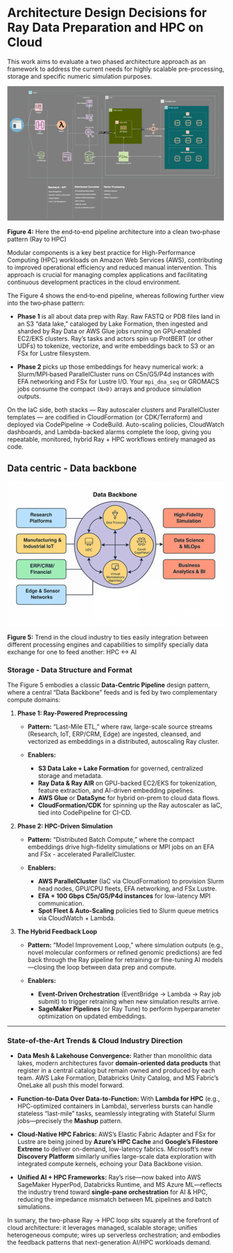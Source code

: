 # Architecture Design Decisions for Ray Data Preparation and HPC on Cloud
This work aims to evaluate a two phased architecture approach as an framework to address the current needs for highly scalable pre-processing, storage and specific numeric simulation purposes.



<img src="../images/AWS_VectorMachine_Ray-HPC-architecture.drawio.svg" alt="AWS Architecture" width="500">

**Figure 4:** Here the end‐to‐end pipeline architecture into a clean two‐phase pattern (Ray to HPC)


Modular components is a key best practice for High-Performance Computing (HPC) workloads on Amazon Web Services (AWS), contributing to improved operational efficiency and reduced manual intervention. This approach is crucial for managing complex applications and facilitating continuous development practices in the cloud environment.

The Figure 4 shows the end‐to‐end pipeline, whereas following further view into the two‐phase pattern:

* **Phase 1** is all about data prep with Ray. Raw FASTQ or PDB files land in an S3 “data lake,” cataloged by Lake Formation, then ingested and sharded by Ray Data or AWS Glue jobs running on GPU‐enabled EC2/EKS clusters. Ray’s tasks and actors spin up ProtBERT (or other UDFs) to tokenize, vectorize, and write embeddings back to S3 or an FSx for Lustre filesystem.

* **Phase 2** picks up those embeddings for heavy numerical work: a Slurm/MPI‐based ParallelCluster runs on C5n/G5/P4d instances with EFA networking and FSx for Lustre I/O. Your `mpi_dna_seq` or GROMACS jobs consume the compact `(N×D)` arrays and produce simulation outputs.

On the IaC side, both stacks — Ray autoscaler clusters and ParallelCluster templates — are codified in CloudFormation (or CDK/Terraform) and deployed via CodePipeline → CodeBuild. Auto-scaling policies, CloudWatch dashboards, and Lambda-backed alarms complete the loop, giving you repeatable, monitored, hybrid Ray + HPC workflows entirely managed as code.


## Data centric - Data backbone

<img src="../images/DataCentric-DataBackbone-Strategy.png" alt="Data backbone" width="500">

**Figure 5:** Trend in the cloud industry to ties easily integration between different processing engines and capabilities to simplify specially data exchange for one to feed another: HPC <-> AI


### Storage - Data Structure and Format

The Figure 5 embodies a classic **Data-Centric Pipeline** design pattern, where a central “Data Backbone” feeds and is fed by two complementary compute domains:

1. **Phase 1: Ray-Powered Preprocessing**

   * **Pattern:** “Last-Mile ETL,” where raw, large-scale source streams (Research, IoT, ERP/CRM, Edge) are ingested, cleansed, and vectorized as embeddings in a distributed, autoscaling Ray cluster.
   * **Enablers:**

     * **S3 Data Lake + Lake Formation** for governed, centralized storage and metadata.
     * **Ray Data & Ray AIR** on GPU-backed EC2/EKS for tokenization, feature extraction, and AI-driven embedding pipelines.
     * **AWS Glue** or **DataSync** for hybrid on-prem to cloud data flows.
     * **CloudFormation/CDK** for spinning up the Ray autoscaler as IaC, tied into CodePipeline for CI-CD.

2. **Phase 2: HPC-Driven Simulation**

   * **Pattern:** “Distributed Batch Compute,” where the compact embeddings drive high-fidelity simulations or MPI jobs on an EFA and FSx - accelerated ParallelCluster.
   * **Enablers:**

     * **AWS ParallelCluster** (IaC via CloudFormation) to provision Slurm head nodes, GPU/CPU fleets, EFA networking, and FSx Lustre.
     * **EFA + 100 Gbps C5n/G5/P4d instances** for low-latency MPI communication.
     * **Spot Fleet & Auto-Scaling** policies tied to Slurm queue metrics via CloudWatch + Lambda.

3. **The Hybrid Feedback Loop**

   * **Pattern:** “Model Improvement Loop,” where simulation outputs (e.g., novel molecular conformers or refined genomic predictions) are fed back through the Ray pipeline for retraining or fine-tuning AI models—closing the loop between data prep and compute.
   * **Enablers:**

     * **Event-Driven Orchestration** (EventBridge → Lambda → Ray job submit) to trigger retraining when new simulation results arrive.
     * **SageMaker Pipelines** (or Ray Tune) to perform hyperparameter optimization on updated embeddings.

---

### State-of-the-Art Trends & Cloud Industry Direction

* **Data Mesh & Lakehouse Convergence:** Rather than monolithic data lakes, modern architectures favor **domain-oriented data products** that register in a central catalog but remain owned and produced by each team. AWS Lake Formation, Databricks Unity Catalog, and MS Fabric’s OneLake all push this model forward.

* **Function-to-Data Over Data-to-Function:** With **Lambda for HPC** (e.g., HPC-optimized containers in Lambda), serverless bursts can handle stateless “last-mile” tasks, seamlessly integrating with Stateful Slurm jobs—precisely the **Mashup** pattern.

* **Cloud-Native HPC Fabrics:** AWS’s Elastic Fabric Adapter and FSx for Lustre are being joined by **Azure’s HPC Cache** and **Google’s Filestore Extreme** to deliver on-demand, low-latency fabrics. Microsoft’s new **Discovery Platform** similarly unifies large-scale data exploration with integrated compute kernels, echoing your Data Backbone vision.

* **Unified AI + HPC Frameworks:** Ray’s rise—now baked into AWS SageMaker HyperPod, Databricks Runtime, and MS Azure ML—reflects the industry trend toward **single‐pane orchestration** for AI & HPC, reducing the impedance mismatch between ML pipelines and batch simulations.


In sumary, the two-phase Ray → HPC loop sits squarely at the forefront of cloud architecture: it leverages managed, scalable storage; unifies heterogeneous compute; wires up serverless orchestration; and embodies the feedback patterns that next-generation AI/HPC workloads demand.
